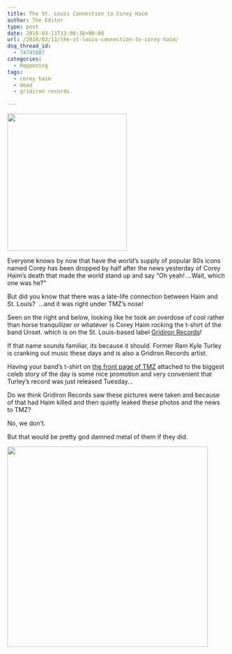 ```yaml
---
title: The St. Louis Connection to Corey Haim
author: The Editor
type: post
date: 2010-03-11T13:00:38+00:00
url: /2010/03/11/the-st-louis-connection-to-corey-haim/
dsq_thread_id:
  - 74745887
categories:
  - Happening
tags:
  - corey haim
  - dead
  - gridiron records

---
```

<img class="alignright size-full wp-image-3523" title="Corey Haim" src="http://punchingkitty.com/wp-content/uploads/2010/03/Corey-Haim.jpg" alt="" width="274" height="315" srcset="http://media.punchingkitty.com/wordpress/2010/03/Corey-Haim.jpg 274w, http://media.punchingkitty.com/wordpress/2010/03/Corey-Haim-260x300.jpg 260w" sizes="(max-width: 274px) 100vw, 274px" />

Everyone knows by now that have the world&#8217;s supply of popular 80s icons named Corey has been dropped by half after the news yesterday of Corey Haim&#8217;s death that made the world stand up and say &#8220;Oh yeah! &#8230;Wait, which one was he?&#8221;

But did you know that there was a late-life connection between Haim and St. Louis?  &#8230;and it was right under TMZ&#8217;s nose!

Seen on the right and below, looking like he took an overdose of cool rather than horse tranquilizer or whatever is Corey Haim rocking the t-shirt of the band Unset. which is on the St. Louis-based label <a href="http://www.gridironrecords.com/" target="_blank">Gridiron Records</a>!

If that name sounds familiar, its because it should. Former Ram Kyle Turley is cranking out music these days and is also a Gridiron Records artist.

Having your band&#8217;s t-shirt on <a href="http://www.tmz.com/2010/03/10/corey-haim-dead-died-death-lapd-overdose-corey-feldman-lost-boys-two-coreys/" target="_blank">the front page of TMZ</a> attached to the biggest celeb story of the day is some nice promotion and very convenient that Turley&#8217;s record was just released Tuesday&#8230;

Do we think Gridiron Records saw these pictures were taken and because of that had Haim killed and then quietly leaked these photos and the news to TMZ?

No, we don&#8217;t.

But that would be pretty god damned metal of them if they did.

[<img class="aligncenter size-full wp-image-3524" title="corey_haim_full" src="http://punchingkitty.com/wp-content/uploads/2010/03/corey_haim_full.jpg" alt="" width="460" height="460" srcset="http://media.punchingkitty.com/wordpress/2010/03/corey_haim_full.jpg 460w, http://media.punchingkitty.com/wordpress/2010/03/corey_haim_full-150x150.jpg 150w, http://media.punchingkitty.com/wordpress/2010/03/corey_haim_full-300x300.jpg 300w" sizes="(max-width: 460px) 100vw, 460px" />][1]

 [1]: http://punchingkitty.com/wp-content/uploads/2010/03/corey_haim_full.jpg